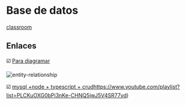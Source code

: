 # Base de datos

[classroom](https://classroom.google.com/c/NjA1NzIyNDc3MzUx?cjc=hugqvan)

## Enlaces

☑️ [Para diagramar](https://www.drawio.com/blog/move-diagrams-net)

![entity-relationship](https://github.com/webferrol/ddbb_sessions/assets/35032717/1b92ede6-ec40-43bb-891b-623e0a36502e)

☑️ [mysql +node + typescript +  crud](https://www.youtube.com/playlist?list=PLCKuOXG0bPi3nKe-CHNQ5jwJ5V4SR77yd)https://www.youtube.com/playlist?list=PLCKuOXG0bPi3nKe-CHNQ5jwJ5V4SR77yd)
